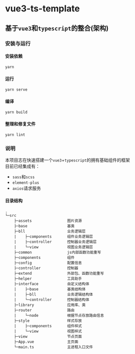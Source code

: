 # vue3-ts-template

## 基于`vue3`和`typescript`的整合(架构)

### 安装与运行

#### 安装依赖

```bash
yarn
```

#### 运行

```bash
yarn serve
```

#### 编译

```bash
yarn build
```

#### 整理和修复文件

```bash
yarn lint
```

### 说明

本项目志在快速搭建一个`vue3`+`typescript`的拥有基础组件的框架  
目前已经集成有：

* `sass`和`scss`
* `element-plus`
* `axios`请求服务

#### 目录结构

```tree
.
└─src
    ├─assets                图片资源
    ├─base                  基类
    ├─bll                   业务逻辑层    
    |    ├─components       组件业务逻辑层
    |    ├─controller       控制器业务逻辑层
    |    └─view             视图业务逻辑层
    ├─common                js内部函数功能重写
    ├─components            组件
    ├─config                配置信息
    ├─controller            控制器
    ├─extend                外部包、函数功能重写
    ├─helper                工具助手
    ├─interface             自定义结构体
    |    ├─base             基类结构体
    |    ├─bll              业务逻辑结构体
    |    └─controller       控制器结构体
    ├─library               应用库、类
    ├─router                路由
    |    └─node             根据节点存放路由信息
    ├─style                 样式存放
    |    ├─components       组件样式
    |    └─view             视图样式
    ├─view                  节点页面
    ├─App.vue               主页面
    └─main.ts               主进程入口文件
```

